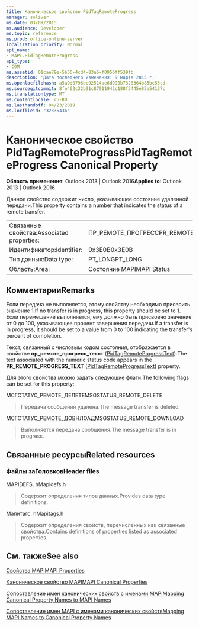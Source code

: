 ```yaml
---
title: Каноническое свойство PidTagRemoteProgress
manager: soliver
ms.date: 03/09/2015
ms.audience: Developer
ms.topic: reference
ms.prod: office-online-server
localization_priority: Normal
api_name:
- MAPI.PidTagRemoteProgress
api_type:
- COM
ms.assetid: 01cae79e-5b56-4cd4-83a6-f0956ff539fb
description: 'Дата последнего изменения: 9 марта 2015 г.'
ms.openlocfilehash: a5a9d0796bc92514ae6d990b7328364b85bc55cd
ms.sourcegitcommit: 8fe462c32b91c87911942c188f3445e85a54137c
ms.translationtype: MT
ms.contentlocale: ru-RU
ms.lasthandoff: 04/23/2019
ms.locfileid: "32335436"
---
```

# <a name="pidtagremoteprogress-canonical-property"></a><span data-ttu-id="76199-103">Каноническое свойство PidTagRemoteProgress</span><span class="sxs-lookup"><span data-stu-id="76199-103">PidTagRemoteProgress Canonical Property</span></span>

  
  
<span data-ttu-id="76199-104">**Область применения**: Outlook 2013 | Outlook 2016</span><span class="sxs-lookup"><span data-stu-id="76199-104">**Applies to**: Outlook 2013 | Outlook 2016</span></span> 
  
<span data-ttu-id="76199-105">Данное свойство содержит число, указывающее состояние удаленной передачи.</span><span class="sxs-lookup"><span data-stu-id="76199-105">This property contains a number that indicates the status of a remote transfer.</span></span>
  
|||
|:-----|:-----|
|<span data-ttu-id="76199-106">Связанные свойства:</span><span class="sxs-lookup"><span data-stu-id="76199-106">Associated properties:</span></span>  <br/> |<span data-ttu-id="76199-107">ПР_РЕМОТЕ_ПРОГРЕСС</span><span class="sxs-lookup"><span data-stu-id="76199-107">PR_REMOTE_PROGRESS</span></span>  <br/> |
|<span data-ttu-id="76199-108">Идентификатор:</span><span class="sxs-lookup"><span data-stu-id="76199-108">Identifier:</span></span>  <br/> |<span data-ttu-id="76199-109">0x3E0B</span><span class="sxs-lookup"><span data-stu-id="76199-109">0x3E0B</span></span>  <br/> |
|<span data-ttu-id="76199-110">Тип данных:</span><span class="sxs-lookup"><span data-stu-id="76199-110">Data type:</span></span>  <br/> |<span data-ttu-id="76199-111">PT_LONG</span><span class="sxs-lookup"><span data-stu-id="76199-111">PT_LONG</span></span>  <br/> |
|<span data-ttu-id="76199-112">Область:</span><span class="sxs-lookup"><span data-stu-id="76199-112">Area:</span></span>  <br/> |<span data-ttu-id="76199-113">Состояние MAPI</span><span class="sxs-lookup"><span data-stu-id="76199-113">MAPI Status</span></span>  <br/> |
   
## <a name="remarks"></a><span data-ttu-id="76199-114">Комментарии</span><span class="sxs-lookup"><span data-stu-id="76199-114">Remarks</span></span>

<span data-ttu-id="76199-115">Если передача не выполняется, этому свойству необходимо присвоить значение 1.</span><span class="sxs-lookup"><span data-stu-id="76199-115">If no transfer is in progress, this property should be set to 1.</span></span> <span data-ttu-id="76199-116">Если перемещение выполняется, ему должно быть присвоено значение от 0 до 100, указывающее процент завершения передачи.</span><span class="sxs-lookup"><span data-stu-id="76199-116">If a transfer is in progress, it should be set to a value from 0 to 100 indicating the transfer's percent of completion.</span></span>
  
<span data-ttu-id="76199-117">Текст, связанный с числовым кодом состояния, отображается в свойстве **пр_ремоте_прогресс_текст** ([PidTagRemoteProgressText](pidtagremoteprogresstext-canonical-property.md)).</span><span class="sxs-lookup"><span data-stu-id="76199-117">The text associated with the numeric status code appears in the **PR_REMOTE_PROGRESS_TEXT** ([PidTagRemoteProgressText](pidtagremoteprogresstext-canonical-property.md)) property.</span></span>
  
<span data-ttu-id="76199-118">Для этого свойства можно задать следующие флаги:</span><span class="sxs-lookup"><span data-stu-id="76199-118">The following flags can be set for this property:</span></span>
  
<span data-ttu-id="76199-119">МСГСТАТУС_РЕМОТЕ_ДЕЛЕТЕ</span><span class="sxs-lookup"><span data-stu-id="76199-119">MSGSTATUS_REMOTE_DELETE</span></span>
  
> <span data-ttu-id="76199-120">Передача сообщения удалена.</span><span class="sxs-lookup"><span data-stu-id="76199-120">The message transfer is deleted.</span></span>
    
<span data-ttu-id="76199-121">МСГСТАТУС_РЕМОТЕ_ДОВНЛОАД</span><span class="sxs-lookup"><span data-stu-id="76199-121">MSGSTATUS_REMOTE_DOWNLOAD</span></span>
  
> <span data-ttu-id="76199-122">Выполняется передача сообщения.</span><span class="sxs-lookup"><span data-stu-id="76199-122">The message transfer is in progress.</span></span>
    
## <a name="related-resources"></a><span data-ttu-id="76199-123">Связанные ресурсы</span><span class="sxs-lookup"><span data-stu-id="76199-123">Related resources</span></span>

### <a name="header-files"></a><span data-ttu-id="76199-124">Файлы заГоловков</span><span class="sxs-lookup"><span data-stu-id="76199-124">Header files</span></span>

<span data-ttu-id="76199-125">MAPIDEFS. h</span><span class="sxs-lookup"><span data-stu-id="76199-125">Mapidefs.h</span></span>
  
> <span data-ttu-id="76199-126">Содержит определения типов данных.</span><span class="sxs-lookup"><span data-stu-id="76199-126">Provides data type definitions.</span></span>
    
<span data-ttu-id="76199-127">Мапитагс. h</span><span class="sxs-lookup"><span data-stu-id="76199-127">Mapitags.h</span></span>
  
> <span data-ttu-id="76199-128">Содержит определения свойств, перечисленных как связанные свойства.</span><span class="sxs-lookup"><span data-stu-id="76199-128">Contains definitions of properties listed as associated properties.</span></span>
    
## <a name="see-also"></a><span data-ttu-id="76199-129">См. также</span><span class="sxs-lookup"><span data-stu-id="76199-129">See also</span></span>



[<span data-ttu-id="76199-130">Свойства MAPI</span><span class="sxs-lookup"><span data-stu-id="76199-130">MAPI Properties</span></span>](mapi-properties.md)
  
[<span data-ttu-id="76199-131">Каноническое свойство MAPI</span><span class="sxs-lookup"><span data-stu-id="76199-131">MAPI Canonical Properties</span></span>](mapi-canonical-properties.md)
  
[<span data-ttu-id="76199-132">Сопоставление имен канонических свойств с именами MAPI</span><span class="sxs-lookup"><span data-stu-id="76199-132">Mapping Canonical Property Names to MAPI Names</span></span>](mapping-canonical-property-names-to-mapi-names.md)
  
[<span data-ttu-id="76199-133">Сопоставление имен MAPI с именами канонических свойств</span><span class="sxs-lookup"><span data-stu-id="76199-133">Mapping MAPI Names to Canonical Property Names</span></span>](mapping-mapi-names-to-canonical-property-names.md)

